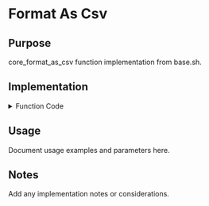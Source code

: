 # Format As Csv

## Purpose

core_format_as_csv function implementation from base.sh.

## Implementation

<details>
<summary>Function Code</summary>

```bash
core_format_as_csv() {
local output="$1"
    local csv_output=""
    
    # Process each line
    while IFS= read -r line || [ -n "$line" ]; do
        # Skip empty lines
        [ -z "$line" ] && continue
        
        # Replace pipe delimiters with commas
        csv_line=$("$CMD_PRINTF"  "$line" | sed 's/|/,/g')
        
        # Add to CSV output
        if [ -z "$csv_output" ]; then
            csv_output="$csv_line"
        else
            csv_output="${csv_output}\n$csv_line"
        fi
    done <<< "$output"
    
    # Output CSV directly
    $CMD_PRINTF "%s" "$csv_output"
}
```

</details>

## Usage

Document usage examples and parameters here.

## Notes

Add any implementation notes or considerations.
